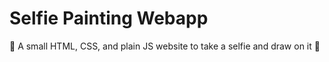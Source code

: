 # Selfie Painting Webapp

🎨 A small HTML, CSS, and plain JS website to take a selfie and draw on it 🎨

